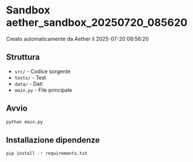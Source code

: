 # Sandbox aether_sandbox_20250720_085620

Creato automaticamente da Aether il 2025-07-20 08:56:20

## Struttura
- `src/` - Codice sorgente
- `tests/` - Test
- `data/` - Dati
- `main.py` - File principale

## Avvio
```bash
python main.py
```

## Installazione dipendenze
```bash
pip install -r requirements.txt
```
